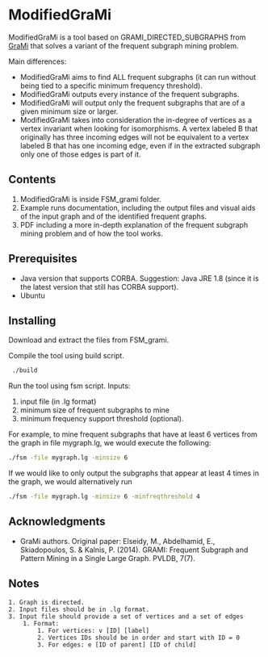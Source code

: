 # ModifiedGraMi

ModifiedGraMi is a tool based on GRAMI_DIRECTED_SUBGRAPHS from  [GraMi](https://github.com/ehab-abdelhamid/GraMi/) that solves a variant of the frequent subgraph mining problem.

Main differences:
- ModifiedGraMi aims to find ALL frequent subgraphs (it can run without being tied to a specific minimum frequency threshold).
- ModifiedGraMi outputs every instance of the frequent subgraphs.
- ModifiedGraMi will output only the frequent subgraphs that are of a given minimum size or larger. 
- ModifiedGraMi takes into consideration the in-degree of vertices as a vertex invariant when looking for isomorphisms. A vertex labeled B that originally has three incoming edges will not be equivalent to a vertex labeled B that has one incoming edge, even if in the extracted subgraph only one of those edges is part of it.

## Contents
1. ModifiedGraMi is inside FSM_grami folder.
2. Example runs documentation, including the output files and visual aids of the input graph and of the identified frequent graphs. 
3. PDF including a more in-depth explanation of the frequent subgraph mining problem and of how the tool works.

## Prerequisites
- Java version that supports CORBA.  Suggestion: Java JRE 1.8 (since it is the latest version that still has CORBA support).
- Ubuntu

## Installing
Download and extract the files from FSM_grami.

Compile the tool using build script.

```bash
 ./build
```
Run the tool using fsm script.
Inputs:
1. input file (in .lg format)
2. minimum size of frequent subgraphs to mine
3. minimum frequency support threshold (optional).

For example, to mine frequent subgraphs that have at least 6 vertices from the graph in file mygraph.lg, we would execute the following:
 ```bash
./fsm -file mygraph.lg -minsize 6
```
If we would like to only output the subgraphs that appear at least 4 times in the graph, we would alternatively run
 ```bash
./fsm -file mygraph.lg -minsize 6 -minfreqthreshold 4
```

## Acknowledgments
- GraMi authors. Original paper: Elseidy, M., Abdelhamid, E., Skiadopoulos, S. & Kalnis, P. (2014). GRAMI: Frequent Subgraph and Pattern Mining in a Single Large Graph. PVLDB, 7(7).


## Notes
    1. Graph is directed. 
    2. Input files should be in .lg format.
    3. Input file should provide a set of vertices and a set of edges
        1. Format:
            1. For vertices: v [ID] [label]
            2. Vertices IDs should be in order and start with ID = 0
            3. For edges: e [ID of parent] [ID of child]
